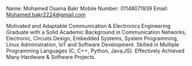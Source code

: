 
<!--
**MohamedOsamaa2025/MohamedOsamaa2025** is a ✨ _special_ ✨ repository because its `README.md` (this file) appears on your GitHub profile.

Here are some ideas to get you started:

- 🔭 I’m currently working on ...
- 🌱 I’m currently learning ...
- 👯 I’m looking to collaborate on ...
- 🤔 I’m looking for help with ...
- 💬 Ask me about ...
- 📫 How to reach me: ...
- 😄 Pronouns: ...
- ⚡ Fun fact: ...
-->


Name: Mohamed Osama Bakr      Mobile Number: 01148071939      Email: Mohamed.bakr2224@gmail.com 

Motivated and Adaptable Communication & Electronics Engineering Graduate with a Solid Academic Background in Communication Networks, Electronic, Circuits Design, Embedded Systems, System Programming, Linux Administration, IoT and Software Development.
Skilled in Multiple Programming Languages (C, C++, Python, Java,JS). Effectively Achieved Many Hardware & Software Projects.

